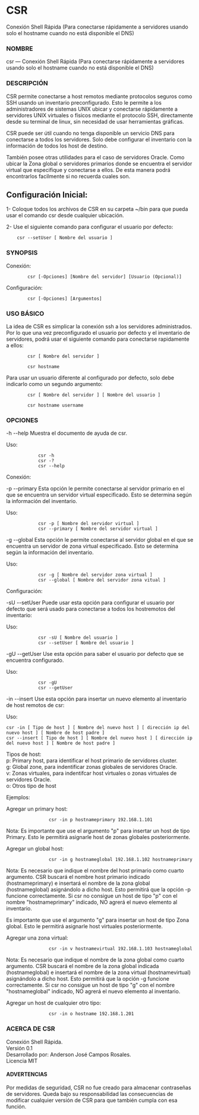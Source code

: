 # CSR
Conexión Shell Rápida (Para conectarse rápidamente a servidores usando solo el hostname cuando no está disponible el DNS)


### NOMBRE

csr — Conexión Shell Rápida (Para conectarse rápidamente a servidores usando solo el hostname cuando no está disponible el DNS)


### DESCRIPCIÓN

CSR permite conectarse a host remotos mediante protocolos seguros como SSH usando un inventario preconfigurado. Esto le permite a los administradores de sistemas UNIX ubicar y conectarse rápidamente a servidores UNIX virtuales o físicos mediante el protocolo SSH, directamente desde su terminal de linux, sin necesidad de usar herramientas gráficas.  

CSR puede ser útil cuando no tenga disponible un servicio DNS para conectarse a todos los servidores. Solo debe configurar el inventario con la información de todos los host de destino.

También posee otras utilidades para el caso de servidores Oracle. Como ubicar la Zona global o servidores primarios donde se encuentra el servidor virtual que especifique y conectarse a ellos. De esta manera podrá encontrarlos facilmente si no recuerda cuales son.

Configuración Inicial:
----------------------

1- Coloque todos los archivos de CSR en su carpeta ~/bin para que pueda usar el comando csr desde cualquier ubicación.

2- Use el siguiente comando para configurar el usuario por defecto: 
```shell
    csr --setUser [ Nombre del usuario ]
```



### SYNOPSIS

Conexión:
```shell
        csr [-Opciones] [Nombre del servidor] [Usuario (Opcional)]
```
Configuración:
```shell
        csr [-Opciones] [Argumentos]
```


### USO BÁSICO

La idea de CSR es simplicar la conexión ssh a los servidores administrados. Por lo que una vez preconfigurado el usuario por defecto y el inventario de servidores, podrá usar el siguiente comando para conectarse rapidamente a ellos:
```shell
        csr [ Nombre del servidor ]

        csr hostname
```
Para usar un usuario diferente al configurado por defecto, solo debe indicarlo como un segundo argumento:
```shell
        csr [ Nombre del servidor ] [ Nombre del usuario ]

        csr hostname username
```

### OPCIONES

-h     --help Muestra el documento de ayuda de csr.

Uso:

                csr -h
                csr -?
                csr --help

Conexión:

-p     --primary Esta opción le permite conectarse al servidor primario en el que se encuentra un servidor virtual especificado. Esto se determina según la información del inventario.

Uso: 

                csr -p [ Nombre del servidor virtual ]
                csr --primary [ Nombre del servidor virtual ]


-g     --global Esta opción le permite conectarse al servidor global en el que se encuentra un servidor de zona virtual especificado. Esto se determina según la información del inventario.

Uso: 
                
                csr -g [ Nombre del servidor zona virtual ]
                csr --global [ Nombre del servidor zona vitual ]


Configuración:

-sU    --setUser Puede usar esta opción para configurar el usuario por defecto que será usado para conectarse a todos los hostremotos del inventario:

Uso:

                csr -sU [ Nombre del usuario ]
                csr --setUser [ Nombre del usuario ]


-gU    --getUser Use esta opción para saber el usuario por defecto que se encuentra configurado.

Uso:
                
                csr -gU
                csr --getUser


-in    --insert Use esta opción para insertar un nuevo elemento al inventario de host remotos de csr:

Uso:

    csr -in [ Tipo de host ] [ Nombre del nuevo host ] [ dirección ip del nuevo host ] [ Nombre de host padre ]
    csr --insert [ Tipo de host ] [ Nombre del nuevo host ] [ dirección ip del nuevo host ] [ Nombre de host padre ]


Tipos de host:<br>
                p: Primary host, para identificar el host primario de servidores cluster.<br>
                g: Global zone, para indentificar zonas globales de servidores Oracle.<br>
                v: Zonas virtuales, para indentifcar host virtuales o zonas virtuales de
                   servidores Oracle.<br>
                o: Otros tipo de host

Ejemplos:

Agregar un primary host:

                    csr -in p hostnameprimary 192.168.1.101

Nota: Es importante que use el argumento "p" para insertar un host de tipo Primary. Esto le permitirá asignarle host de zonas globales posteriormente.

Agregar un global host:

                    csr -in g hostnameglobal 192.168.1.102 hostnameprimary

Nota: Es necesario que indique el nombre del host primario como cuarto argumento. CSR buscará el nombre host primario indicado (hostnameprimary) e insertará el nombre de la zona global (hostnameglobal) asignándolo a dicho host. Esto permitirá que la opción -p funcione correctamente. Si csr no consigue un host de tipo "p" con el nombre "hostnameprimary" indicado, NO agrerá el nuevo elemento al inventario.

Es importante que use el argumento "g" para insertar un host de tipo Zona global. Esto le permitirá asignarle host virtuales posteriormente.

Agregar una zona virtual:

                    csr -in v hostnamevirtual 192.168.1.103 hostnameglobal

Nota: Es necesario que indique el nombre de la zona global como cuarto argumento. CSR buscará el nombre de la zona global indicada (hostnameglobal) e insertará el nombre de la zona virtual (hostnamevirtual) asignándolo a dicho host. Esto permitirá que la opción -g funcione correctamente. Si csr no consigue un host de tipo "g" con el nombre "hostnameglobal" indicado, NO agrerá el nuevo elemento al inventario.

Agregar un host de cualquier otro tipo:

                    csr -in o hostname 192.168.1.201



### ACERCA DE CSR

   Conexión Shell Rápida.<br>
   Versión 0.1<br>
   Desarrollado por: Anderson José Campos Rosales.<br>
   Licencia MIT


#### ADVERTENCIAS
    
Por medidas de seguridad, CSR no fue creado para almacenar contraseñas de servidores. Queda bajo su responsabilidad las consecuencias de modificar cualquier versión de CSR para que también cumpla con esa función.

